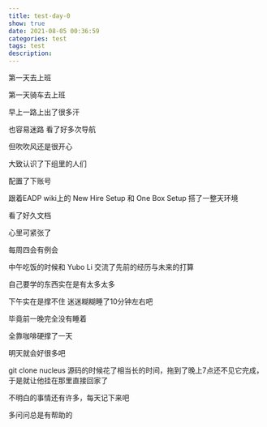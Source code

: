 ```yaml
---
title: test-day-0
show: true
date: 2021-08-05 00:36:59
categories: test
tags: test
description:
---
```

第一天去上班

第一天骑车去上班

早上一路上出了很多汗

也容易迷路 看了好多次导航

但吹吹风还是很开心

大致认识了下组里的人们

配置了下账号

跟着EADP wiki上的 New Hire Setup 和 One Box Setup 搭了一整天环境

看了好久文档

心里可紧张了

每周四会有例会

中午吃饭的时候和 Yubo Li 交流了先前的经历与未来的打算

自己要学的东西实在是有太多太多

下午实在是撑不住 迷迷糊糊睡了10分钟左右吧

毕竟前一晚完全没有睡着

全靠咖啡硬撑了一天

明天就会好很多吧

git clone nucleus 源码的时候花了相当长的时间，拖到了晚上7点还不见它完成，于是就让他挂在那里直接回家了

不明白的事情还有许多，每天记下来吧

多问问总是有帮助的
